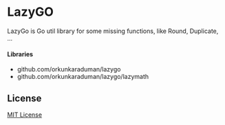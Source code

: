 # LazyGO

LazyGo is Go util library for some missing functions, like Round,
Duplicate, ...

#### Libraries
* github.com/orkunkaraduman/lazygo
* github.com/orkunkaraduman/lazygo/lazymath

## License

[MIT License](LICENSE)
